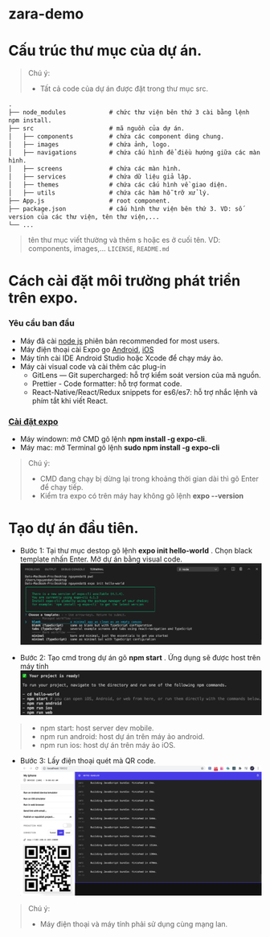 # zara-demo
Cấu trúc thư mục của dự án.
============================

> Chú ý: 
> - Tất cả code của dự án được đặt trong thư mục src.

    .
    ├── node_modules            # chức thư viện bên thứ 3 cài bằng lệnh npm install.
    ├── src                     # mã nguồn của dự án.
    │   ├── components          # chứa các component dùng chung.
    │   ├── images              # chứa ảnh, logo.
    │   ├── navigations         # chứa cấu hình để điều hướng giữa các màn hình.
    │   ├── screens             # chứa các màn hình.
    │   ├── services            # chứa dữ liệu giả lập.
    │   ├── themes              # chứa các cấu hình về giao diện.
    │   ├── utils               # chứa các hàm hỗ trỡ xử lý.
    ├── App.js                  # root component.
    ├── package.json            # cấu hình thư viện bên thứ 3. VD: số version của các thư viện, tên thư viện,...
    └── ...

>  tên thư mục viết thường và thêm s hoặc es ở cuối tên. VD: components, images,...
> `LICENSE`, `README.md`

Cách cài đặt môi trường phát triển trên expo.
============================

### Yêu cầu ban đầu
- Máy đã cài [node js](https://nodejs.org/en/) phiên bản recommended for most users.
- Máy điện thoại cài Expo go [Android](https://play.google.com/store/apps/details?id=host.exp.exponent&hl=en&gl=US), [iOS](https://apps.apple.com/us/app/expo-client/id982107779)
- Máy tính cài IDE Android Studio hoặc Xcode để chạy máy ảo.
- Máy cài visual code và cài thêm các plug-in 
  + GitLens — Git supercharged: hỗ trợ kiểm soát version của mã nguồn.
  + Prettier - Code formatter: hỗ trợ format code.
  + React-Native/React/Redux snippets for es6/es7: hỗ trợ nhắc lệnh và phím tắt khi viết React.
### [Cài đặt expo](https://reactnative.dev/docs/environment-setup)
- Máy windown: mở CMD gõ lệnh **npm install -g expo-cli**.
- Máy mac: mở Terminal gõ lệnh **sudo npm install -g expo-cli**
> Chú ý:
>  + CMD đang chạy bị dừng lại trong khoảng thời gian dài thì gõ Enter để chạy tiếp.
>  + Kiểm tra expo có trên máy hay không gõ lệnh **expo --version**
  
Tạo dự án đầu tiên.
============================
- Bước 1: Tại thư mục destop gõ lệnh **expo init hello-world** . 
Chọn black template nhấn Enter. Mở dự án bằng visual code.
![ale imahe](https://github.com/DatNguyenCore/zara-demo/blob/master/imgs/choose-template.png?raw=true)

- Bước 2: Tạo cmd trong dự án gõ **npm start** . Ứng dụng sẽ được host trên máy tính 
![ale imahe](https://github.com/DatNguyenCore/zara-demo/blob/master/imgs/choose-device.png?raw=true)
> - npm start: host server dev mobile. 
> - npm run android: host dự án trên máy ảo android.
> - npm run ios: host dự án trên máy ảo iOS.

- Bước 3: Lấy điện thoại quét mà QR code.
![ale imahe](https://github.com/DatNguyenCore/zara-demo/blob/master/imgs/interface-server.png?raw=true)
> Chú ý: 
> - Máy điện thoại và máy tính phải sử dụng cùng mạng lan.







